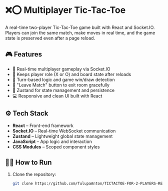 # ❌⭕ Multiplayer Tic-Tac-Toe

A real-time two-player Tic-Tac-Toe game built with React and Socket.IO. Players can join the same match, make moves in real time, and the game state is preserved even after a page reload.

## 🎮 Features

- 🔴 Real-time multiplayer gameplay via Socket.IO  
- 🧠 Keeps player role (X or O) and board state after reloads  
- 🔄 Turn-based logic and game win/draw detection  
- 🚪 "Leave Match" button to exit room gracefully  
- 🧱 Zustand for state management and persistence  
- 💻 Responsive and clean UI built with React

## ⚙️ Tech Stack

- **React** – Front-end framework  
- **Socket.IO** – Real-time WebSocket communication  
- **Zustand** – Lightweight global state management  
- **JavaScript** – App logic and interaction  
- **CSS Modules** – Scoped component styles

## 🧑‍💻 How to Run

1. Clone the repository:
   ```bash
   git clone https://github.com/TulupaAnton/TICTACTOE-FOR-2-PLAYERS-REACT.git
